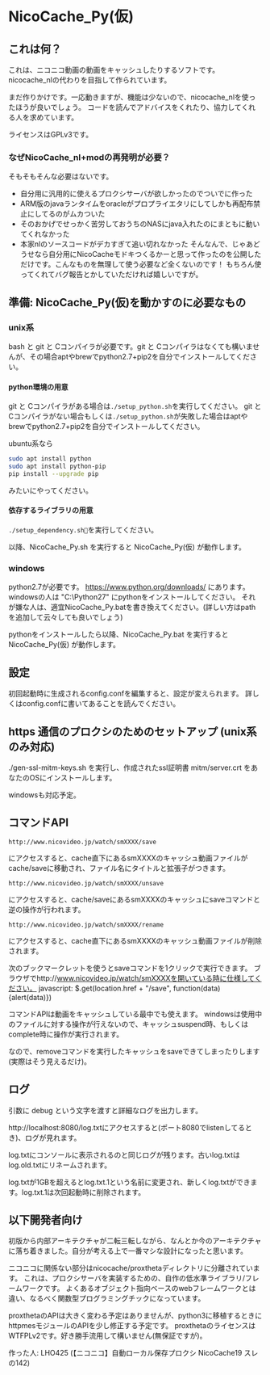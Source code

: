 # NicoCache_Py(仮)

## これは何？

これは、ニコニコ動画の動画をキャッシュしたりするソフトです。
nicocache_nlの代わりを目指して作られています。

まだ作りかけです。一応動きますが、機能は少ないので、nicocache_nlを使ったほうが良いでしょう。
コードを読んでアドバイスをくれたり、協力してくれる人を求めています。

ライセンスはGPLv3です。

### なぜNicoCache_nl+modの再発明が必要？

そもそもそんな必要はないです。
 - 自分用に汎用的に使えるプロクシサーバが欲しかったのでついでに作った
 - ARM版のjavaランタイムをoracleがプロプライエタリにしてしかも再配布禁止にしてるのがムカついた
 - そのおかげでせっかく苦労しておうちのNASにjava入れたのにまともに動いてくれなかった
 - 本家nlのソースコードがデカすぎて追い切れなかった
そんなんで、じゃあどうせなら自分用にNicoCacheモドキつくるかーと思って作ったのを公開しただけです。こんなものを無理して使う必要など全くないのです！
もちろん使ってくれてバグ報告とかしていただければ嬉しいですが。

## 準備: NicoCache_Py(仮)を動かすのに必要なもの

### unix系
bash と git と Cコンパイラが必要です。git と Cコンパイラはなくても構いませんが、その場合aptやbrewでpython2.7+pip2を自分でインストールしてください。
#### python環境の用意
git と Cコンパイラがある場合は`./setup_python.sh`を実行してください。
git と Cコンパイラがない場合もしくは`./setup_python.sh`が失敗した場合はaptやbrewでpython2.7+pip2を自分でインストールしてください。

ubuntu系なら
```sh
sudo apt install python
sudo apt install python-pip
pip install --upgrade pip
```
みたいにやってください。

#### 依存するライブラリの用意
`./setup_dependency.sh`を実行してください。

以降、NicoCache_Py.sh を実行すると NicoCache_Py(仮) が動作します。

### windows
python2.7が必要です。
https://www.python.org/downloads/ にあります。
windowsの人は "C:\Python27" にpythonをインストールしてください。
それが嫌な人は、適宜NicoCache_Py.batを書き換えてください。(詳しい方はpathを追加して云々しても良いでしょう)

pythonをインストールしたら以降、NicoCache_Py.bat を実行すると NicoCache_Py(仮) が動作します。


## 設定

初回起動時に生成されるconfig.confを編集すると、設定が変えられます。
詳しくはconfig.confに書いてあることを読んでください。

## https 通信のプロクシのためのセットアップ (unix系のみ対応)
./gen-ssl-mitm-keys.sh を実行し、作成されたssl証明書 mitm/server.crt をあなたのOSにインストールします。

windowsも対応予定。

## コマンドAPI
    http://www.nicovideo.jp/watch/smXXXX/save
にアクセスすると、cache直下にあるsmXXXXのキャッシュ動画ファイルがcache/saveに移動され、ファイル名にタイトルと拡張子がつきます。

    http://www.nicovideo.jp/watch/smXXXX/unsave
にアクセスすると、cache/saveにあるsmXXXXのキャッシュにsaveコマンドと逆の操作が行われます。

    http://www.nicovideo.jp/watch/smXXXX/rename
にアクセスすると、cache直下にあるsmXXXXのキャッシュ動画ファイルが削除されます。


次のブックマークレットを使うとsaveコマンドを1クリックで実行できます。
ブラウザでhttp://www.nicovideo.jp/watch/smXXXXを開いている時に仕様してください。
javascript: $.get(location.href + "/save", function(data){alert(data)})

コマンドAPIは動画をキャッシュしている最中でも使えます。
windowsは使用中のファイルに対する操作が行えないので、キャッシュsuspend時、もしくはcomplete時に操作が実行されます。

なので、removeコマンドを実行したキャッシュをsaveできてしまったりします(実際はそう見えるだけ)。



## ログ

引数に debug という文字を渡すと詳細なログを出力します。

http://localhost:8080/log.txtにアクセスすると(ポート8080でlistenしてるとき)、ログが見れます。

log.txtにコンソールに表示されるのと同じログが残ります。古いlog.txtはlog.old.txtにリネームされます。

log.txtが1GBを超えるとlog.txt.1という名前に変更され、新しくlog.txtができます。log.txt.1は次回起動時に削除されます。


## 以下開発者向け
初版から内部アーキテクチャが二転三転しながら、なんとか今のアーキテクチャに落ち着きました。自分が考える上で一番マシな設計になったと思います。

ニコニコに関係ない部分はnicocache/proxthetaディレクトリに分離されています。
これは、プロクシサーバを実装するための、自作の低水準ライブラリ/フレームワークです。
よくあるオブジェクト指向ベースのwebフレームワークとは違い、なるべく関数型プログラミングチックになっています。

proxthetaのAPIは大きく変わる予定はありませんが、python3に移植するときにhttpmesモジュールのAPIを少し修正する予定です。
proxthetaのライセンスはWTFPLv2です。好き勝手流用して構いません(無保証ですが)。


作った人: LHO425 (【ニコニコ】自動ローカル保存プロクシ NicoCache19 スレの142)
